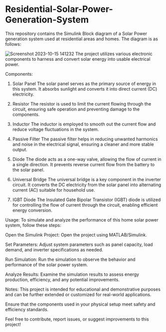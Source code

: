 # Residential-Solar-Power-Generation-System
This repository contains the Simulink Block diagram of a Solar Power generation system used at residential areas and homes. The diagram is as follows:

![Screenshot 2023-10-15 141232](https://github.com/varunram2001/Home-Solar-Power-Gen-Simulink/assets/80676450/8be90638-0b43-46c7-a52c-7b8067c275f5)
The project utilizes various electronic components to harness and convert solar energy into usable electrical power.

Components:
1. Solar Panel
The solar panel serves as the primary source of energy in this system. It absorbs sunlight and converts it into direct current (DC) electricity.

2. Resistor
The resistor is used to limit the current flowing through the circuit, ensuring safe operation and preventing damage to the components.

3. Inductor
The inductor is employed to smooth out the current flow and reduce voltage fluctuations in the system.

4. Passive Filter
The passive filter helps in reducing unwanted harmonics and noise in the electrical signal, ensuring a cleaner and more stable output.

5. Diode
The diode acts as a one-way valve, allowing the flow of current in a single direction. It prevents reverse current flow from the battery to the solar panel.

6. Universal Bridge
The universal bridge is a key component in the inverter circuit. It converts the DC electricity from the solar panel into alternating current (AC) suitable for household use.

7. IGBT Diode
The Insulated Gate Bipolar Transistor (IGBT) diode is utilized for controlling the flow of current through the circuit, enabling efficient energy conversion.

Usage:
To simulate and analyze the performance of this home solar power system, follow these steps:

Open the Simulink Project: Open the project using MATLAB/Simulink.

Set Parameters: Adjust system parameters such as panel capacity, load demand, and inverter specifications as needed.

Run Simulation: Run the simulation to observe the behavior and performance of the solar power system.

Analyze Results: Examine the simulation results to assess energy production, efficiency, and any potential improvements.

Notes:
This project is intended for educational and demonstrative purposes and can be further extended or customized for real-world applications.

Ensure that the components used in your physical setup meet safety and efficiency standards.

Feel free to contribute, report issues, or suggest improvements to this project!
